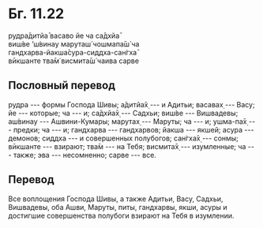 # Бг. 11.22
рудра̄дитйа̄ васаво йе ча са̄дхйа̄<br/>
виш́ве ’ш́винау маруташ́ чошмапа̄ш́ ча<br/>
гандхарва-йакша̄сура-сиддха-сан̇гха̄<br/>
вӣкшанте тва̄м̇ висмита̄ш́ чаива сарве
## Пословный перевод

рудра --- формы Господа Шивы; а̄дитйа̄х̣ --- и Адитьи; васавах̣ --- Васу; йе
--- которые; ча --- и; са̄дхйа̄х̣ --- Садхьи; виш́ве --- Вишвадевы; аш́винау
--- Ашвини-Кумары; марутах̣ --- Маруты; ча --- и; ушма-па̄х̣ --- предки; ча
--- и; гандхарва --- гандхарвов; йакша --- якшей; асура --- демонов;
сиддха --- и совершенных полубогов; сан̇гха̄х̣ --- сонмы; вӣкшанте ---
взирают; тва̄м --- на Тебя; висмита̄х̣ --- изумленные; ча --- также; эва
--- несомненно; сарве --- все.

## Перевод

Все воплощения Господа Шивы, а также Адитьи, Васу, Садхьи, Вишвадевы,
оба Ашви, Маруты, питы, гандхарвы, якши, асуры и достигшие совершенства
полубоги взирают на Тебя в изумлении.

